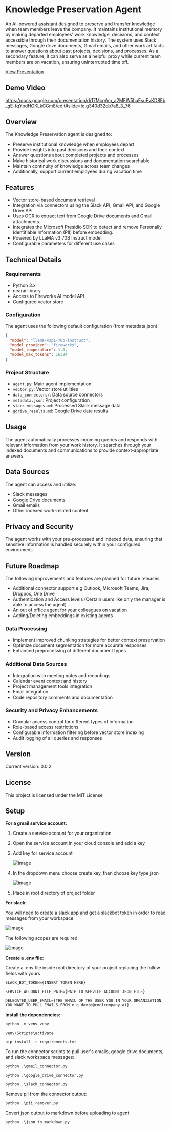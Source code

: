 # Knowledge Preservation Agent

An AI-powered assistant designed to preserve and transfer knowledge when team members leave the company. It maintains institutional memory by making departed employees' work knowledge, decisions, and context accessible through their documentation history. The system uses Slack messages, Google drive documents, Gmail emails, and other work artifacts to answer questions about past projects, decisions, and processes. As a secondary feature, it can also serve as a helpful proxy while current team members are on vacation, ensuring uninterrupted time off.

[View Presentation](https://docs.google.com/presentation/d/17McpAm_a2MEW5haEsuEvKD8Fb_gE-fqYbdHGKLkCGm8/edit?usp=sharing)

## Demo Video
https://docs.google.com/presentation/d/17McpAm_a2MEW5haEsuEvKD8Fb_gE-fqYbdHGKLkCGm8/edit#slide=id.g340d32eb7a8_3_76


## Overview

The Knowledge Preservation agent is designed to:
- Preserve institutional knowledge when employees depart
- Provide insights into past decisions and their context
- Answer questions about completed projects and processes
- Make historical work discussions and documentation searchable
- Maintain continuity of knowledge across team changes
- Additionally, support current employees during vacation time

## Features

- Vector store-based document retrieval
- Integration via connectors using the Slack API, Gmail API, and Google Drive API
- Uses OCR to extract text from Google Drive documents and Gmail attachments.
- Integrates the Microsoft Presidio SDK to detect and remove Personally Identifiable Information (PII) before embedding.
- Powered by LLaMA v3 70B Instruct model
- Configurable parameters for different use cases



## Technical Details


### Requirements

- Python 3.x
- nearai library
- Access to Fireworks AI model API
- Configured vector store

### Configuration

The agent uses the following default configuration (from metadata.json):
```json
{
  "model": "llama-v3p1-70b-instruct",
  "model_provider": "fireworks",
  "model_temperature": 1.0,
  "model_max_tokens": 16384
}
```

### Project Structure

- `agent.py`: Main agent implementation
- `vector.py`: Vector store utilities
- `data_connectors/`: Data source connectors
- `metadata.json`: Project configuration
- `slack_messages.md`: Processed Slack message data
- `gdrive_results.md`: Google Drive data results

## Usage

The agent automatically processes incoming queries and responds with relevant information from your work history. It searches through your indexed documents and communications to provide context-appropriate answers.

## Data Sources

The agent can access and utilize:
- Slack messages
- Google Drive documents
- Gmail emails
- Other indexed work-related content

## Privacy and Security

The agent works with your pre-processed and indexed data, ensuring that sensitive information is handled securely within your configured environment.

## Future Roadmap

The following improvements and features are planned for future releases:

- Additional connector support e.g Outlook, Microsoft Teams, Jira, Dropbox, One Drive
- Authentication and Access levels (Certain users like only the manager is able to access the agent)
- An out of office agent for your colleagues on vacation
- Adding/Deleting embeddings in existing agents

### Data Processing
- Implement improved chunking strategies for better context preservation
- Optimize document segmentation for more accurate responses
- Enhanced preprocessing of different document types

### Additional Data Sources
- Integration with meeting notes and recordings
- Calendar event context and history
- Project management tools integration
- Email integration
- Code repository comments and documentation

### Security and Privacy Enhancements
- Granular access control for different types of information
- Role-based access restrictions
- Configurable information filtering before vector store indexing
- Audit logging of all queries and responses

## Version

Current version: 0.0.2

## License

This project is licensed under the MIT License 

## Setup

**For a gmail service account:**

1. Create a service account for your organization
   
2. Open the service account in your cloud console and add a key

3. Add key for service account
   
   ![image]( https://i.imgur.com/A2wpnIH.png)
  
   
4. In the dropdown menu choose create key, then choose key type json

   ![image](https://i.imgur.com/Xd5ZRT5.png)

6. Place in root directory of project folder
   



**For slack:**

You will need to create a slack app and get a slackbot token in order to read messages from your workspace

![image](https://i.imgur.com/wuPtijL.png)

The following scopes are required:

![image](https://i.imgur.com/JO5g5vh.png)


**Create a .env file:**

Create a .env file inside root directory of your project replacing the follow fields with yours

```
SLACK_BOT_TOKEN={INSERT TOKEN HERE}

SERVICE_ACCOUNT_FILE_PATH={PATH TO SERVICE ACCOUNT JSON FILE}

DELEGATED_USER_EMAIL={THE EMAIL OF THE USER YOU IN YOUR ORGANIZATION YOU WANT TO PULL EMAILS FROM e.g david@coolcompany.ai}
```

**Install the dependencies:**
```
python -m venv venv

venv\Scripts\activate

pip install -r requirements.txt
```

To run the connector scripts to pull user's emails, google drive documents, and slack workspace messages:
```
python .\gmail_connector.py

python .\google_drive_connector.py

python .\slack_connector.py
```

Remove pii from the connector output:
```
python .\pii_remover.py
```

Covert json output to markdown before uploading to agent
```
python .\json_to_markdown.py
```




